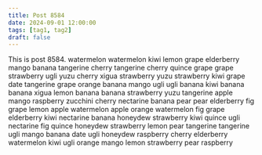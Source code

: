 ```yaml
---
title: Post 8584
date: 2024-09-01 12:00:00
tags: [tag1, tag2]
draft: false
---
```

This is post 8584.
watermelon
watermelon
kiwi
lemon
grape
elderberry
mango
banana
tangerine
cherry
tangerine
cherry
quince
grape
grape
strawberry
ugli
yuzu
cherry
xigua
strawberry
yuzu
strawberry
kiwi
grape
date
tangerine
grape
orange
banana
mango
ugli
ugli
banana
kiwi
banana
banana
xigua
lemon
banana
banana
strawberry
yuzu
tangerine
apple
mango
raspberry
zucchini
cherry
nectarine
banana
pear
pear
elderberry
fig
grape
lemon
apple
watermelon
apple
orange
watermelon
fig
grape
elderberry
kiwi
nectarine
banana
honeydew
strawberry
kiwi
quince
ugli
nectarine
fig
quince
honeydew
strawberry
lemon
pear
tangerine
tangerine
ugli
mango
banana
date
ugli
honeydew
raspberry
cherry
elderberry
watermelon
kiwi
ugli
orange
mango
lemon
strawberry
pear
raspberry
